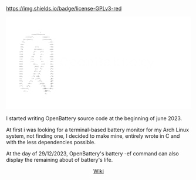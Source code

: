https://img.shields.io/badge/license-GPLv3-red

![Logo](Bannière.png)
<p display="flex">
I started writing OpenBattery source code at the beginning of june 2023.

At first i was looking for a terminal-based battery monitor for my Arch Linux system, not finding one, I decided to make mine, entirely wrote in C and with the less dependencies possible.

At the day of 29/12/2023, OpenBattery's battery -ef command can also display the remaining about of battery's life.

</p>
<p align="center">
  <a href="https://github.com/ToujoursTitou2/OpenBattery/wiki">Wiki</a>
</p>
